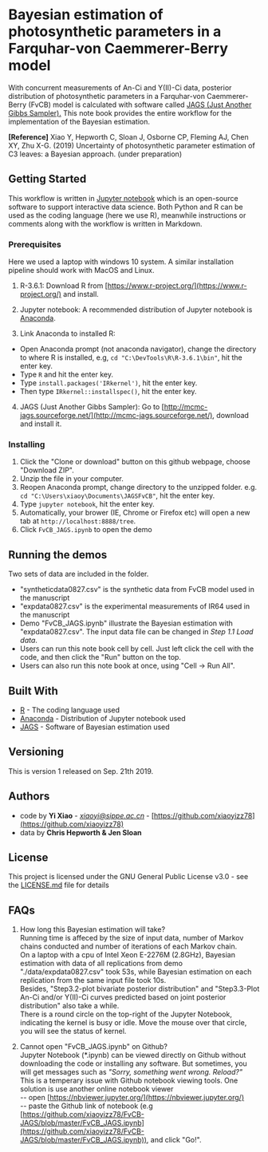 

# Bayesian estimation of photosynthetic parameters in a Farquhar-von Caemmerer-Berry model

With concurrent measurements of An-Ci and Y(II)-Ci data, posterior distribution of photosynthetic parameters in a Farquhar-von Caemmerer-Berry (FvCB) model is calculated with software called [JAGS (Just Another Gibbs Sampler).](http://mcmc-jags.sourceforge.net/) This note book provides the entire workflow for the implementation of the Bayesian estimation.

**[Reference]**
Xiao Y, Hepworth C, Sloan J, Osborne CP, Fleming AJ, Chen XY, Zhu X-G. (2019) Uncertainty of photosynthetic parameter estimation of C3 leaves: a Bayesian approach. (under preparation)

## Getting Started

This workflow is written in [Jupyter notebook](https://jupyter.org/) which is an open-source software to support interactive data science. Both Python and R can be used as the coding language (here we use R), meanwhile instructions or comments along with the workflow is written in Markdown.

### Prerequisites
Here we used a laptop with windows 10 system. A similar installation pipeline should work with MacOS and Linux.

1. R-3.6.1:
Download R from [https://www.r-project.org/](https://www.r-project.org/) and install.

2. Jupyter notebook:
A recommended distribution of Jupyter notebook is [Anaconda](https://www.anaconda.com/).

3. Link Anaconda to installed R:
- Open Anaconda prompt (not anaconda navigator), change the directory to where R is installed, e.g,  ```cd "C:\DevTools\R\R-3.6.1\bin"```, hit the enter key.
- Type ```R``` and hit the enter key.
- Type ```install.packages('IRkernel')```, hit the enter key.
- Then type  ```IRkernel::installspec()```, hit the enter key.

4. JAGS (Just Another Gibbs Sampler):
Go to [http://mcmc-jags.sourceforge.net/](http://mcmc-jags.sourceforge.net/), download and install it.

### Installing

1. Click the "Clone or download" button on this github webpage, choose "Download ZIP".
2. Unzip the file in your computer.
3. Reopen Anaconda prompt, change directory to the unzipped folder. e.g. ```cd "C:\Users\xiaoy\Documents\JAGSFvCB"```, hit the enter key.
4. Type ```jupyter notebook```, hit the enter key.
5. Automatically, your brower (IE, Chrome or Firefox etc) will open a new tab at ```http://localhost:8888/tree```.
6. Click ```FvCB_JAGS.ipynb``` to open the demo

## Running the demos

Two sets of data are included in the folder.
- "syntheticdata0827.csv" is the synthetic data from FvCB model used in the manuscript
- "expdata0827.csv" is the experimental measurements of IR64 used in the manuscript 
- Demo "FvCB_JAGS.ipynb" illustrate the Bayesian estimation with "expdata0827.csv". The input data file can be changed in *Step 1.1 Load data*.
- Users can run this note book cell by cell. Just left click the cell with the code, and then click the "Run" button on the top.
- Users can also run this note book at once, using "Cell -> Run All".

## Built With

* [R]([https://www.r-project.org/) - The coding language used
* [Anaconda](https://www.anaconda.com/) - Distribution of Jupyter notebook used
* [JAGS](http://mcmc-jags.sourceforge.net/) - Software of Bayesian estimation used

## Versioning

This is version 1 released on Sep. 21th 2019.

## Authors

* code by **Yi Xiao** - *xiaoyi@sippe.ac.cn* - [https://github.com/xiaoyizz78](https://github.com/xiaoyizz78)
* data by **Chris Hepworth & Jen Sloan**

## License

This project is licensed under the GNU General Public License v3.0 - see the [LICENSE.md](LICENSE.md) file for details

## FAQs
1) How long this Bayesian estimation will take?  
Running time is affeced by the size of input data, number of Markov chains conducted and number of iterations of each Markov chain.   
On a laptop with a cpu of Intel Xeon E-2276M (2.8GHz), Bayesian estimation with data of all replications from demo "./data/expdata0827.csv" took 53s, while Bayesian estimation on each replication from the same input file took 10s.  
Besides, "Step3.2-plot bivariate posterior distribution" and "Step3.3-Plot An-Ci and/or Y(II)-Ci curves predicted based on joint posterior distribution" also take a while.  
There is a round circle on the top-right of the Jupyter Notebook, indicating the kernel is busy or idle. Move the mouse over that circle, you will see the status of kernel.   

2) Cannot open "FvCB_JAGS.ipynb" on Github?  
Jupyter Notebook (*.ipynb) can be viewed directly on Github without downloading the code or installing any software. But sometimes, you will get messages such as _"Sorry, something went wrong. Reload?"_  
This is a temperary issue with Github notebook viewing tools. One solution is use another online notebook viewer  
-- open [https://nbviewer.jupyter.org/](https://nbviewer.jupyter.org/)  
-- paste the Github link of notebook (e.g [https://github.com/xiaoyizz78/FvCB-JAGS/blob/master/FvCB_JAGS.ipynb](https://github.com/xiaoyizz78/FvCB-JAGS/blob/master/FvCB_JAGS.ipynb)), and click "Go!".  
